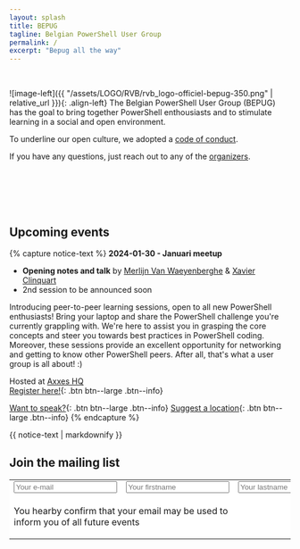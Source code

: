 ```yaml
---
layout: splash
title: BEPUG
tagline: Belgian PowerShell User Group
permalink: /
excerpt: "Bepug all the way"
---
```

<br />

![image-left]({{ "/assets/LOGO/RVB/rvb_logo-officiel-bepug-350.png" | relative_url }}){: .align-left}
The Belgian PowerShell User Group (BEPUG) has the goal to bring together PowerShell enthousiasts and to stimulate learning in a social and open environment.

To underline our open culture, we adopted a [code of conduct](/conduct).

If you have any questions, just reach out to any of the [organizers](/about#Organizers).
<br />
<br />
<br />
<br />
<br />
<br />
## Upcoming events

{% capture notice-text %}
**2024-01-30 - Januari meetup**

- __Opening notes and talk__ by [Merlijn Van Waeyenberghe](https://www.linkedin.com/in/merlinvw/) & [Xavier Clinquart](https://www.linkedin.com/in/xavier-clinquart-722665a5/)
- 2nd session to be announced soon

Introducing peer-to-peer learning sessions, open to all new PowerShell enthusiasts! Bring your laptop and share the PowerShell challenge you're currently grappling with. We're here to assist you in grasping the core concepts and steer you towards best practices in PowerShell coding. 
Moreover, these sessions provide an excellent opportunity for networking and getting to know other PowerShell peers. After all, that's what a user group is all about!  :)

Hosted at [Axxes HQ](https://www.axxes.com/) <br />
[Register here!](https://bepug.eventbrite.com){: .btn btn--large .btn--info}

[Want to speak?](https://github.com/BEPUG/meetups/issues/new?template=Session-proposal.md){: .btn btn--large .btn--info} [Suggest a location](https://github.com/BEPUG/meetups/issues/new?template=Location-proposal.md){: .btn btn--large .btn--info}
{% endcapture %}

<div class="notice--primary">
  {{ notice-text | markdownify }}
</div>

## Join the mailing list

<div id="mc_embed_signup"><form id="mc-embedded-subscribe-form" class="validate" action="https://github.us19.list-manage.com/subscribe/post?u=6e99ec2454950d642390b574f&amp;id=0dd16578ab" method="post" style="background-color: #FFFFFF;">
<table cellspacing="2" cellpadding="2" style="border: 0px;">
<tbody>
<tr>
<td style="border: 0px"><input id="mce-EMAIL" name="EMAIL" type="text" placeholder="Your e-mail"></td>
<td style="border: 0px"><input id="mce-FNAME" name="FNAME" type="text" placeholder="Your firstname"></td>
<td style="border: 0px"><input id="mce-LNAME" name="LNAME" type="text" placeholder="Your lastname"></td>
</tr>
<tr style="border: 0px">
<td colspan="2" style="border: 0px"><p>You hearby confirm that your email may be used to inform you of all future events</p></td>
<td style="text-align: right; border: 0px"><input id="mc-embedded-subscribe" class="btn btn--large btn--info" name="subscribe" type="submit" value="Subscribe"></td>
</tr>
</tbody>
</table>
</form></div>

